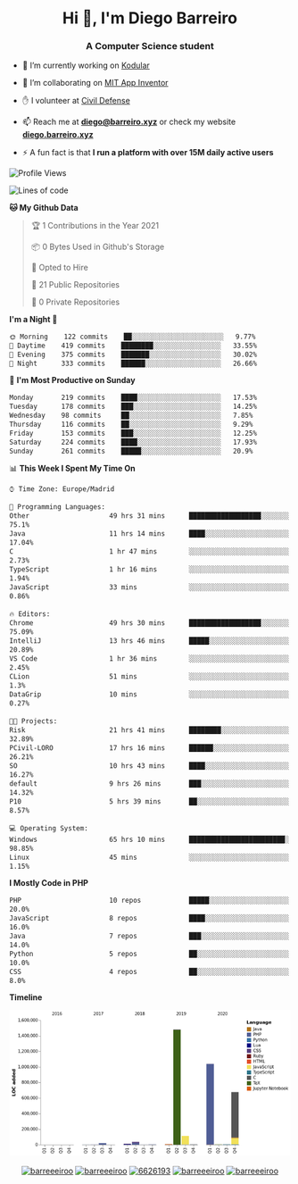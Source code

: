 <h1 align="center">Hi 👋, I'm Diego Barreiro</h1>
<h3 align="center">A Computer Science student</h3>

- 🔭 I’m currently working on [Kodular](https://www.kodular.io)

- 👯 I’m collaborating on [MIT App Inventor](https://github.com/mit-cml/appinventor-sources)

- ✋ I volunteer at [Civil Defense](https://proteccioncivil.sdc.gal)

- 📫 Reach me at **diego@barreiro.xyz** or check my website **[diego.barreiro.xyz](https://diego.barreiro.xyz)**

- ⚡ A fun fact is that **I run a platform with over 15M daily active users**

<!--START_SECTION:waka-->
![Profile Views](http://img.shields.io/badge/Profile%20Views-33-blue)

![Lines of code](https://img.shields.io/badge/From%20Hello%20World%20I%27ve%20Written-3.4%20million%20lines%20of%20code-blue)

**🐱 My Github Data** 

> 🏆 1 Contributions in the Year 2021
 > 
> 📦 0 Bytes Used in Github's Storage 
 > 
> 💼 Opted to Hire
 > 
> 📜 21 Public Repositories 
 > 
> 🔑 0 Private Repositories  
 > 
**I'm a Night 🦉** 

```text
🌞 Morning    122 commits    ██░░░░░░░░░░░░░░░░░░░░░░░   9.77% 
🌆 Daytime    419 commits    ████████░░░░░░░░░░░░░░░░░   33.55% 
🌃 Evening    375 commits    ███████░░░░░░░░░░░░░░░░░░   30.02% 
🌙 Night      333 commits    ██████░░░░░░░░░░░░░░░░░░░   26.66%

```
📅 **I'm Most Productive on Sunday** 

```text
Monday       219 commits    ████░░░░░░░░░░░░░░░░░░░░░   17.53% 
Tuesday      178 commits    ███░░░░░░░░░░░░░░░░░░░░░░   14.25% 
Wednesday    98 commits     ██░░░░░░░░░░░░░░░░░░░░░░░   7.85% 
Thursday     116 commits    ██░░░░░░░░░░░░░░░░░░░░░░░   9.29% 
Friday       153 commits    ███░░░░░░░░░░░░░░░░░░░░░░   12.25% 
Saturday     224 commits    ████░░░░░░░░░░░░░░░░░░░░░   17.93% 
Sunday       261 commits    █████░░░░░░░░░░░░░░░░░░░░   20.9%

```


📊 **This Week I Spent My Time On** 

```text
⌚︎ Time Zone: Europe/Madrid

💬 Programming Languages: 
Other                    49 hrs 31 mins      ██████████████████░░░░░░░   75.1% 
Java                     11 hrs 14 mins      ████░░░░░░░░░░░░░░░░░░░░░   17.04% 
C                        1 hr 47 mins        ░░░░░░░░░░░░░░░░░░░░░░░░░   2.73% 
TypeScript               1 hr 16 mins        ░░░░░░░░░░░░░░░░░░░░░░░░░   1.94% 
JavaScript               33 mins             ░░░░░░░░░░░░░░░░░░░░░░░░░   0.86%

🔥 Editors: 
Chrome                   49 hrs 30 mins      ██████████████████░░░░░░░   75.09% 
IntelliJ                 13 hrs 46 mins      █████░░░░░░░░░░░░░░░░░░░░   20.89% 
VS Code                  1 hr 36 mins        ░░░░░░░░░░░░░░░░░░░░░░░░░   2.45% 
CLion                    51 mins             ░░░░░░░░░░░░░░░░░░░░░░░░░   1.3% 
DataGrip                 10 mins             ░░░░░░░░░░░░░░░░░░░░░░░░░   0.27%

🐱‍💻 Projects: 
Risk                     21 hrs 41 mins      ████████░░░░░░░░░░░░░░░░░   32.89% 
PCivil-LORO              17 hrs 16 mins      ██████░░░░░░░░░░░░░░░░░░░   26.21% 
SO                       10 hrs 43 mins      ████░░░░░░░░░░░░░░░░░░░░░   16.27% 
default                  9 hrs 26 mins       ███░░░░░░░░░░░░░░░░░░░░░░   14.32% 
P10                      5 hrs 39 mins       ██░░░░░░░░░░░░░░░░░░░░░░░   8.57%

💻 Operating System: 
Windows                  65 hrs 10 mins      ████████████████████████░   98.85% 
Linux                    45 mins             ░░░░░░░░░░░░░░░░░░░░░░░░░   1.15%

```

**I Mostly Code in PHP** 

```text
PHP                      10 repos            █████░░░░░░░░░░░░░░░░░░░░   20.0% 
JavaScript               8 repos             ████░░░░░░░░░░░░░░░░░░░░░   16.0% 
Java                     7 repos             ███░░░░░░░░░░░░░░░░░░░░░░   14.0% 
Python                   5 repos             ██░░░░░░░░░░░░░░░░░░░░░░░   10.0% 
CSS                      4 repos             ██░░░░░░░░░░░░░░░░░░░░░░░   8.0%

```


**Timeline**

![Chart not found](https://raw.githubusercontent.com/barreeeiroo/barreeeiroo/master/charts/bar_graph.png) 


<!--END_SECTION:waka-->

<p align="center">
<a href="https://twitter.com/barreeeiroo" target="blank"><img align="center" src="https://cdn.jsdelivr.net/npm/simple-icons@3.0.1/icons/twitter.svg" alt="barreeeiroo" height="20" width="20" /></a>
<a href="https://linkedin.com/in/barreeeiroo" target="blank"><img align="center" src="https://cdn.jsdelivr.net/npm/simple-icons@3.0.1/icons/linkedin.svg" alt="barreeeiroo" height="20" width="20" /></a>
<a href="https://stackoverflow.com/users/6626193" target="blank"><img align="center" src="https://cdn.jsdelivr.net/npm/simple-icons@3.0.1/icons/stackoverflow.svg" alt="6626193" height="20" width="20" /></a>
<a href="https://fb.com/barreeeiroo" target="blank"><img align="center" src="https://cdn.jsdelivr.net/npm/simple-icons@3.0.1/icons/facebook.svg" alt="barreeeiroo" height="20" width="20" /></a>
<a href="https://instagram.com/barreeeiroo" target="blank"><img align="center" src="https://cdn.jsdelivr.net/npm/simple-icons@3.0.1/icons/instagram.svg" alt="barreeeiroo" height="20" width="20" /></a>
</p>
